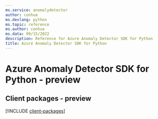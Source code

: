 ```yaml
---
ms.service: anomalydetector
author: conhua
ms.devlang: python
ms.topic: reference
ms.author: conhua
ms.data: 09/15/2022
description: Reference for Azure Anomaly Detector SDK for Python
title: Azure Anomaly Detector SDK for Python
---
```

# Azure Anomaly Detector SDK for Python - preview

## Client packages - preview
[!INCLUDE [client-packages](anomaly-detector-client-index.md)]